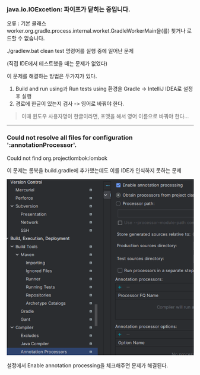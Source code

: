 ### java.io.IOExcetion: 파이프가 닫히는 중입니다.
오류 : 기본 클래스 worker.org.gradle.process.internal.worket.GradleWorkerMain을(를) 찾거나 로드할 수 없습니다.

./gradlew.bat clean test 명령어를 실행 중에 일어난 문제

(직접 IDE에서 테스트했을 때는 문제가 없었다)

이 문제를 해결하는 방법은 두가지가 있다.

1. Build and run using과 Run tests using 환경을 Gradle -> IntelliJ IDEA로 설정 후 실행
2. 경로에 한글이 있는지 검사 -> 영어로 바꿔야 한다.

> 이때 윈도우 사용자명이 한글이라면, 포맷을 해서 영어 이름으로 바꿔야 한다...

---

### Could not resolve all files for configuration ':annotationProcessor'.
Could not find org.projectlombok:lombok

이 문제는 롬북을 build.gradle에 추가했는데도 이를 IDE가 인식하지 못하는 문제

![Alt text](image.png)

설정에서 Enable annotation processing을 체크해주면 문제가 해결된다.